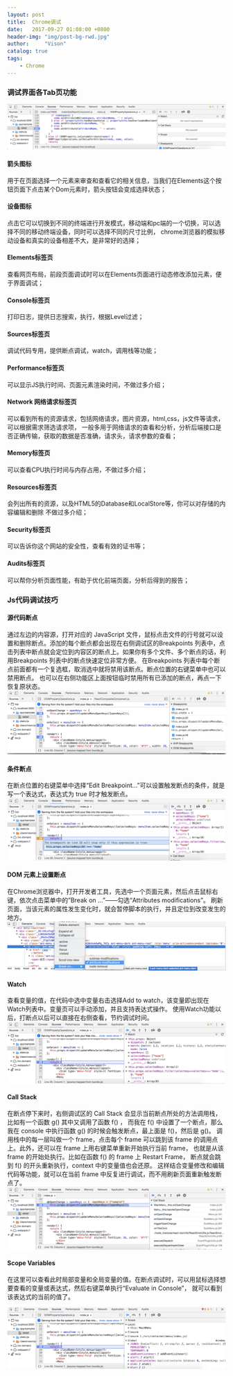 ```yaml
---
layout: post
title:  Chrome调试
date:   2017-09-27 01:08:00 +0800
header-img: "img/post-bg-rwd.jpg"
author:     "Vison"
catalog: true
tags:
    - Chrome
---
```


### 调试界面各Tab页功能

![](/img/in-post/post-chrome-debug/chrome-debug.png)

#### 箭头图标
用于在页面选择一个元素来审查和查看它的相关信息，当我们在Elements这个按钮页面下点击某个Dom元素时，箭头按钮会变成选择状态；

#### 设备图标
点击它可以切换到不同的终端进行开发模式，移动端和pc端的一个切换，可以选择不同的移动终端设备，同时可以选择不同的尺寸比例，
chrome浏览器的模拟移动设备和真实的设备相差不大，是非常好的选择；

#### Elements标签页
查看网页布局，前段页面调试时可以在Elements页面进行动态修改添加元素，便于界面调试；

#### Console标签页
打印日志，提供日志搜索，执行，根据Level过滤；

#### Sources标签页
调试代码专用，提供断点调试，watch，调用栈等功能；

#### Performance标签页
可以显示JS执行时间、页面元素渲染时间，不做过多介绍；

#### Network 网络请求标签页
可以看到所有的资源请求，包括网络请求，图片资源，html,css，js文件等请求，可以根据需求筛选请求项，
一般多用于网络请求的查看和分析，分析后端接口是否正确传输，获取的数据是否准确，请求头，请求参数的查看；

#### Memory标签页
可以查看CPU执行时间与内存占用，不做过多介绍；

#### Resources标签页
会列出所有的资源，以及HTML5的Database和LocalStore等，你可以对存储的内容编辑和删除 不做过多介绍；

#### Security标签页
可以告诉你这个网站的安全性，查看有效的证书等；

#### Audits标签页
可以帮你分析页面性能，有助于优化前端页面，分析后得到的报告；


### Js代码调试技巧

#### 源代码断点
通过左边的内容源，打开对应的 JavaScript 文件，鼠标点击文件的行号就可以设置和删除断点。添加的每个断点都会出现在右侧调试区的Breakpoints
列表中，点击列表中断点就会定位到内容区的断点上。如果你有多个文件、多个断点的话，利用Breakpoints 列表中的断点快速定位非常方便。
在Breakpoints 列表中每个断点前面都有一个复选框，取消选中就将禁用该断点。断点位置的右键菜单中也可以禁用断点。
也可以在右侧功能区上面按钮临时禁用所有已添加的断点，再点一下恢复原状态。
![](/img/in-post/post-chrome-debug/debug-breakpoint.png)

#### 条件断点
在断点位置的右键菜单中选择“Edit Breakpoint...”可以设置触发断点的条件，就是写一个表达式，表达式为 true 时才触发断点。
![](/img/in-post/post-chrome-debug/if-breakpoint.png)

#### DOM 元素上设置断点
在Chrome浏览器中，打开开发者工具，先选中一个页面元素，然后点击鼠标右键，依次点击菜单中的”Break on …”——勾选“Attributes modifications”。
刷新页面，当该元素的属性发生变化时，就会暂停脚本的执行，并且定位到改变发生的地方。
![](/img/in-post/post-chrome-debug/dom-breakpoint.png)

#### Watch

查看变量的值，在代码中选中变量右击选择Add to watch，该变量即出现在Watch列表中。变量页可以手动添加，并且支持表达式操作。
使用Watch功能以后，打断点以后可以直接在右侧查看，节约调试时间。
![](/img/in-post/post-chrome-debug/debug-watch.png)

#### Call Stack

在断点停下来时，右侧调试区的 Call Stack 会显示当前断点所处的方法调用栈，比如有一个函数 g() 其中又调用了函数 f() ，
而我在 f() 中设置了一个断点，那么我在 console 中执行函数 g() 的时候会触发断点，最上面是 f()，然后是 g()。
调用栈中的每一层叫做一个 frame，点击每个 frame 可以跳到该 frame 的调用点上。此外，还可以在 frame 上用右键菜单重新开始执行当前 frame，
也就是从该 frame 的开始处执行。比如在函数 f() 的 frame 上 Restart Frame， 断点就会跳到 f() 的开头重新执行，context 中的变量值也会还原。
这样结合变量修改和编辑代码等功能，就可以在当前 frame 中反复进行调试，而不用刷新页面重新触发断点了。
![](/img/in-post/post-chrome-debug/call-stack.png)

#### Scope Variables

在这里可以查看此时局部变量和全局变量的值。在断点调试时，可以用鼠标选择想要查看的变量或表达式，然后右键菜单执行“Evaluate in Console”，
就可以看到该表达式的当前的值了。

![](/img/in-post/post-chrome-debug/debug-scope.png)

